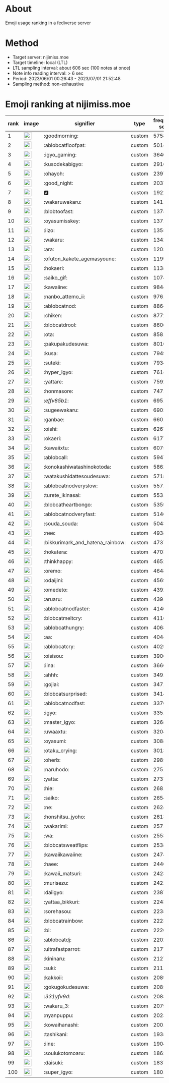 # About
Emoji usage ranking in a fediverse server

# Method
- Target server: nijimiss.moe
- Target timeline: local (LTL)
- LTL sampling interval: about 606 sec (100 notes at once)
- Note info reading interval: > 6 sec
- Period: 2023/06/01 00:26:43 - 2023/07/01 21:52:48 
- Sampling method: non-exhaustive

# Emoji ranking at nijimiss.moe

|rank|image|signifier|type|frequency score|
|----|----|----|----|----|
|1|<img height="24" src="https://nijimiss.moe/emoji/goodmorning.webp">|:goodmorning:|custom|57588|
|2|<img height="24" src="https://nijimiss.moe/emoji/ablobcatfloofpat.webp">|:ablobcatfloofpat:|custom|50142|
|3|<img height="24" src="https://nijimiss.moe/emoji/igyo_gaming.webp">|:igyo_gaming:|custom|36400|
|4|<img height="24" src="https://nijimiss.moe/emoji/kusodekabigyo.webp">|:kusodekabigyo:|custom|29168|
|5|<img height="24" src="https://nijimiss.moe/emoji/ohayoh.webp">|:ohayoh:|custom|23977|
|6|<img height="24" src="https://nijimiss.moe/emoji/good_night.webp">|:good_night:|custom|20377|
|7|<img height="24" src="https://nijimiss.moe/emoji/a.webp">|:a:|custom|19229|
|8|<img height="24" src="https://nijimiss.moe/emoji/wakaruwakaru.webp">|:wakaruwakaru:|custom|14117|
|9|<img height="24" src="https://nijimiss.moe/emoji/blobtoofast.webp">|:blobtoofast:|custom|13740|
|10|<img height="24" src="https://nijimiss.moe/emoji/oyasumisskey.webp">|:oyasumisskey:|custom|13717|
|11|<img height="24" src="https://nijimiss.moe/emoji/iizo.webp">|:iizo:|custom|13559|
|12|<img height="24" src="https://nijimiss.moe/emoji/wakaru.webp">|:wakaru:|custom|13429|
|13|<img height="24" src="https://nijimiss.moe/emoji/ara.webp">|:ara:|custom|12056|
|14|<img height="24" src="https://nijimiss.moe/emoji/ofuton_kakete_agemasyoune.webp">|:ofuton_kakete_agemasyoune:|custom|11992|
|15|<img height="24" src="https://nijimiss.moe/emoji/hokaeri.webp">|:hokaeri:|custom|11389|
|16|<img height="24" src="https://nijimiss.moe/emoji/saiko_gif.webp">|:saiko_gif:|custom|10744|
|17|<img height="24" src="https://nijimiss.moe/emoji/kawaiine.webp">|:kawaiine:|custom|9844|
|18|<img height="24" src="https://nijimiss.moe/emoji/nanbo_attemo_ii.webp">|:nanbo_attemo_ii:|custom|9761|
|19|<img height="24" src="https://nijimiss.moe/emoji/ablobcatnod.webp">|:ablobcatnod:|custom|8864|
|20|<img height="24" src="https://nijimiss.moe/emoji/chiken.webp">|:chiken:|custom|8772|
|21|<img height="24" src="https://nijimiss.moe/emoji/blobcatdrool.webp">|:blobcatdrool:|custom|8606|
|22|<img height="24" src="https://nijimiss.moe/emoji/ota.webp">|:ota:|custom|8581|
|23|<img height="24" src="https://nijimiss.moe/emoji/pakupakudesuwa.webp">|:pakupakudesuwa:|custom|8010|
|24|<img height="24" src="https://nijimiss.moe/emoji/kusa.webp">|:kusa:|custom|7949|
|25|<img height="24" src="https://nijimiss.moe/emoji/suteki.webp">|:suteki:|custom|7934|
|26|<img height="24" src="https://nijimiss.moe/emoji/hyper_igyo.webp">|:hyper_igyo:|custom|7614|
|27|<img height="24" src="https://nijimiss.moe/emoji/yattare.webp">|:yattare:|custom|7592|
|28|<img height="24" src="https://nijimiss.moe/emoji/honmasore.webp">|:honmasore:|custom|7471|
|29|<img height="24" src="https://nijimiss.moe/emoji/_effv85b1_.webp">|:_effv85b1_:|custom|6951|
|30|<img height="24" src="https://nijimiss.moe/emoji/sugeewakaru.webp">|:sugeewakaru:|custom|6902|
|31|<img height="24" src="https://nijimiss.moe/emoji/ganbae.webp">|:ganbae:|custom|6601|
|32|<img height="24" src="https://nijimiss.moe/emoji/oishi.webp">|:oishi:|custom|6267|
|33|<img height="24" src="https://nijimiss.moe/emoji/okaeri.webp">|:okaeri:|custom|6177|
|34|<img height="24" src="https://nijimiss.moe/emoji/kawaiixtu.webp">|:kawaiixtu:|custom|6075|
|35|<img height="24" src="https://nijimiss.moe/emoji/ablobcall.webp">|:ablobcall:|custom|5947|
|36|<img height="24" src="https://nijimiss.moe/emoji/konokashiwatashinokotoda.webp">|:konokashiwatashinokotoda:|custom|5862|
|37|<img height="24" src="https://nijimiss.moe/emoji/watakushidattesoudesuwa.webp">|:watakushidattesoudesuwa:|custom|5718|
|38|<img height="24" src="https://nijimiss.moe/emoji/ablobcatnodveryslow.webp">|:ablobcatnodveryslow:|custom|5571|
|39|<img height="24" src="https://nijimiss.moe/emoji/turete_ikinasai.webp">|:turete_ikinasai:|custom|5531|
|40|<img height="24" src="https://nijimiss.moe/emoji/blobcatheartbongo.webp">|:blobcatheartbongo:|custom|5359|
|41|<img height="24" src="https://nijimiss.moe/emoji/ablobcatnodveryfast.webp">|:ablobcatnodveryfast:|custom|5146|
|42|<img height="24" src="https://nijimiss.moe/emoji/souda_souda.webp">|:souda_souda:|custom|5043|
|43|<img height="24" src="https://nijimiss.moe/emoji/nee.webp">|:nee:|custom|4938|
|44|<img height="24" src="https://nijimiss.moe/emoji/bikkurimark_and_hatena_rainbow.webp">|:bikkurimark_and_hatena_rainbow:|custom|4737|
|45|<img height="24" src="https://nijimiss.moe/emoji/hokatera.webp">|:hokatera:|custom|4703|
|46|<img height="24" src="https://nijimiss.moe/emoji/thinkhappy.webp">|:thinkhappy:|custom|4652|
|47|<img height="24" src="https://nijimiss.moe/emoji/oremo.webp">|:oremo:|custom|4648|
|48|<img height="24" src="https://nijimiss.moe/emoji/odaijini.webp">|:odaijini:|custom|4569|
|49|<img height="24" src="https://nijimiss.moe/emoji/omedeto.webp">|:omedeto:|custom|4392|
|50|<img height="24" src="https://nijimiss.moe/emoji/aruaru.webp">|:aruaru:|custom|4391|
|51|<img height="24" src="https://nijimiss.moe/emoji/ablobcatnodfaster.webp">|:ablobcatnodfaster:|custom|4140|
|52|<img height="24" src="https://nijimiss.moe/emoji/blobcatmeltcry.webp">|:blobcatmeltcry:|custom|4116|
|53|<img height="24" src="https://nijimiss.moe/emoji/ablobcathungry.webp">|:ablobcathungry:|custom|4068|
|54|<img height="24" src="https://nijimiss.moe/emoji/aa.webp">|:aa:|custom|4044|
|55|<img height="24" src="https://nijimiss.moe/emoji/ablobcatcry.webp">|:ablobcatcry:|custom|4029|
|56|<img height="24" src="https://nijimiss.moe/emoji/oisisou.webp">|:oisisou:|custom|3906|
|57|<img height="24" src="https://nijimiss.moe/emoji/iina.webp">|:iina:|custom|3666|
|58|<img height="24" src="https://nijimiss.moe/emoji/ahhh.webp">|:ahhh:|custom|3491|
|59|<img height="24" src="https://nijimiss.moe/emoji/gojiai.webp">|:gojiai:|custom|3471|
|60|<img height="24" src="https://nijimiss.moe/emoji/blobcatsurprised.webp">|:blobcatsurprised:|custom|3414|
|61|<img height="24" src="https://nijimiss.moe/emoji/ablobcatnodfast.webp">|:ablobcatnodfast:|custom|3376|
|62|<img height="24" src="https://nijimiss.moe/emoji/igyo.webp">|:igyo:|custom|3351|
|63|<img height="24" src="https://nijimiss.moe/emoji/master_igyo.webp">|:master_igyo:|custom|3268|
|64|<img height="24" src="https://nijimiss.moe/emoji/uwaaxtu.webp">|:uwaaxtu:|custom|3204|
|65|<img height="24" src="https://nijimiss.moe/emoji/oyasumi.webp">|:oyasumi:|custom|3088|
|66|<img height="24" src="https://nijimiss.moe/emoji/otaku_crying.webp">|:otaku_crying:|custom|3013|
|67|<img height="24" src="https://nijimiss.moe/emoji/oherb.webp">|:oherb:|custom|2985|
|68|<img height="24" src="https://nijimiss.moe/emoji/naruhodo.webp">|:naruhodo:|custom|2751|
|69|<img height="24" src="https://nijimiss.moe/emoji/yatta.webp">|:yatta:|custom|2737|
|70|<img height="24" src="https://nijimiss.moe/emoji/hie.webp">|:hie:|custom|2681|
|71|<img height="24" src="https://nijimiss.moe/emoji/saiko.webp">|:saiko:|custom|2654|
|72|<img height="24" src="https://nijimiss.moe/emoji/ne.webp">|:ne:|custom|2624|
|73|<img height="24" src="https://nijimiss.moe/emoji/honshitsu_jyoho.webp">|:honshitsu_jyoho:|custom|2613|
|74|<img height="24" src="https://nijimiss.moe/emoji/wakarimi.webp">|:wakarimi:|custom|2571|
|75|<img height="24" src="https://nijimiss.moe/emoji/wa.webp">|:wa:|custom|2553|
|76|<img height="24" src="https://nijimiss.moe/emoji/blobcatsweatflips.webp">|:blobcatsweatflips:|custom|2538|
|77|<img height="24" src="https://nijimiss.moe/emoji/kawaiikawaiine.webp">|:kawaiikawaiine:|custom|2474|
|78|<img height="24" src="https://nijimiss.moe/emoji/haee.webp">|:haee:|custom|2440|
|79|<img height="24" src="https://nijimiss.moe/emoji/kawaii_matsuri.webp">|:kawaii_matsuri:|custom|2423|
|80|<img height="24" src="https://nijimiss.moe/emoji/murisezu.webp">|:murisezu:|custom|2422|
|81|<img height="24" src="https://nijimiss.moe/emoji/daiigyo.webp">|:daiigyo:|custom|2387|
|82|<img height="24" src="https://nijimiss.moe/emoji/yattaa_bikkuri.webp">|:yattaa_bikkuri:|custom|2243|
|83|<img height="24" src="https://nijimiss.moe/emoji/sorehasou.webp">|:sorehasou:|custom|2238|
|84|<img height="24" src="https://nijimiss.moe/emoji/blobcatrainbow.webp">|:blobcatrainbow:|custom|2223|
|85|<img height="24" src="https://nijimiss.moe/emoji/bi.webp">|:bi:|custom|2220|
|86|<img height="24" src="https://nijimiss.moe/emoji/ablobcatdj.webp">|:ablobcatdj:|custom|2202|
|87|<img height="24" src="https://nijimiss.moe/emoji/ultrafastparrot.webp">|:ultrafastparrot:|custom|2177|
|88|<img height="24" src="https://nijimiss.moe/emoji/kininaru.webp">|:kininaru:|custom|2127|
|89|<img height="24" src="https://nijimiss.moe/emoji/suki.webp">|:suki:|custom|2111|
|90|<img height="24" src="https://nijimiss.moe/emoji/kakkoii.webp">|:kakkoii:|custom|2089|
|91|<img height="24" src="https://nijimiss.moe/emoji/gokugokudesuwa.webp">|:gokugokudesuwa:|custom|2085|
|92|<img height="24" src="https://nijimiss.moe/emoji/_331yfv9d_.webp">|:_331yfv9d_:|custom|2083|
|93|<img height="24" src="https://nijimiss.moe/emoji/wakaru_3.webp">|:wakaru_3:|custom|2079|
|94|<img height="24" src="https://nijimiss.moe/emoji/nyanpuppu.webp">|:nyanpuppu:|custom|2023|
|95|<img height="24" src="https://nijimiss.moe/emoji/kowaihanashi.webp">|:kowaihanashi:|custom|2001|
|96|<img height="24" src="https://nijimiss.moe/emoji/tashikani.webp">|:tashikani:|custom|1938|
|97|<img height="24" src="https://nijimiss.moe/emoji/iine.webp">|:iine:|custom|1904|
|98|<img height="24" src="https://nijimiss.moe/emoji/souiukotomoaru.webp">|:souiukotomoaru:|custom|1865|
|99|<img height="24" src="https://nijimiss.moe/emoji/daisuki.webp">|:daisuki:|custom|1837|
|100|<img height="24" src="https://nijimiss.moe/emoji/super_igyo.webp">|:super_igyo:|custom|1801|
